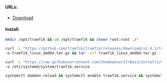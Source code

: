 #### URLs:
- [Download](https://github.com/traefik/traefik/releases)

#### Install:
```bash
mkdir /opt/traefik && cd /opt/traefik && chown root:root ./*
```
```bash
curl -L "https://github.com/traefik/traefik/releases/download/v2.8.1/traefik_v2.8.1_linux_amd64.tar.gz" \
-o traefik_linux_amd64.tar.gz && tar -xzf traefik_linux_amd64.tar.gz
```
```bash
curl -L "https://raw.githubusercontent.com/ShadowUser17/BasicInstalls/master/traefik/traefik.service" \
-o /etc/systemd/system/traefik.service
```
```bash
systemctl daemon-reload && systemctl enable traefik.service && systemctl start traefik.service
```
